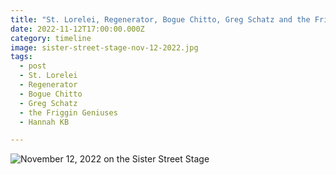 ```yaml
---
title: "St. Lorelei, Regenerator, Bogue Chitto, Greg Schatz and the Friggin Geniuses, Hannah KB"
date: 2022-11-12T17:00:00.000Z
category: timeline
image: sister-street-stage-nov-12-2022.jpg
tags:
  - post 
  - St. Lorelei
  - Regenerator
  - Bogue Chitto
  - Greg Schatz
  - the Friggin Geniuses
  - Hannah KB

---
```


![November 12, 2022 on the Sister Street Stage](/static/img/sister-street-stage-nov-12-2022.jpg)